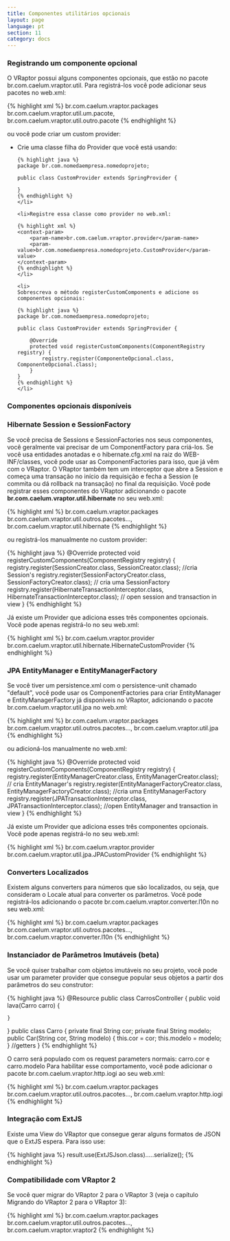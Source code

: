 ```yaml
---
title: Componentes utilitários opcionais
layout: page
language: pt
section: 11
category: docs
---
```


<h3>Registrando um componente opcional</h3>

O VRaptor possui alguns componentes opcionais, que estão no pacote br.com.caelum.vraptor.util. Para registrá-los você pode adicionar seus pacotes no web.xml:

{% highlight xml %}
<context-param>
    <param-name>br.com.caelum.vraptor.packages</param-name>
    <param-value>
        br.com.caelum.vraptor.util.um.pacote, 
        br.com.caelum.vraptor.util.outro.pacote
    </param-value>
</context-param>
{% endhighlight %}

ou você pode criar um custom provider:

<ul>
	<li>
	Crie uma classe filha do Provider que você está usando:

	{% highlight java %}
	package br.com.nomedaempresa.nomedoprojeto;

	public class CustomProvider extends SpringProvider {
		
	}
	{% endhighlight %}
	</li>

	<li>Registre essa classe como provider no web.xml:
	
	{% highlight xml %}
	<context-param>
		<param-name>br.com.caelum.vraptor.provider</param-name>
		<param-value>br.com.nomedaempresa.nomedoprojeto.CustomProvider</param-value>
	</context-param>
	{% endhighlight %}
	</li>

	<li>
	Sobrescreva o método registerCustomComponents e adicione os componentes opcionais:

	{% highlight java %}
	package br.com.nomedaempresa.nomedoprojeto;

	public class CustomProvider extends SpringProvider {
		
		@Override
		protected void registerCustomComponents(ComponentRegistry registry) {
		    registry.register(ComponenteOpcional.class, ComponenteOpcional.class);
		}
	}
	{% endhighlight %}
	</li>
</ul>

<h3>Componentes opcionais disponíveis</h3>

<h3>Hibernate Session e SessionFactory</h3>

Se você precisa de Sessions e SessionFactories nos seus componentes, você geralmente vai precisar de um ComponentFactory para criá-los. Se você usa entidades anotadas e o hibernate.cfg.xml na raiz do WEB-INF/classes, você pode usar as ComponentFactories para isso, que já vêm com o VRaptor. O VRaptor também tem um interceptor que abre a Session e começa uma transação no início da requisição e fecha a Session (e commita ou dá rollback na transação) no final da requisição. Você pode registrar esses componentes do VRaptor adicionando o pacote <strong>br.com.caelum.vraptor.util.hibernate</strong> no seu web.xml:

{% highlight xml %}
<context-param>
    <param-name>br.com.caelum.vraptor.packages</param-name>
    <param-value>
        br.com.caelum.vraptor.util.outros.pacotes...,
        br.com.caelum.vraptor.util.hibernate
    </param-value>
</context-param>
{% endhighlight %}

ou registrá-los manualmente no custom provider:

{% highlight java %}
@Override
protected void registerCustomComponents(ComponentRegistry registry) {
    registry.register(SessionCreator.class, SessionCreator.class); //cria Session's
    registry.register(SessionFactoryCreator.class, 
        SessionFactoryCreator.class); // cria uma SessionFactory
    registry.register(HibernateTransactionInterceptor.class, 
        HibernateTransactionInterceptor.class); // open session and transaction in view
}
{% endhighlight %}

Já existe um Provider que adiciona esses três componentes opcionais. Você pode apenas registrá-lo no seu web.xml:

{% highlight xml %}
<context-param>
    <param-name>br.com.caelum.vraptor.provider</param-name>
    <param-value>br.com.caelum.vraptor.util.hibernate.HibernateCustomProvider</param-value>
</context-param>
{% endhighlight %}

<h3>JPA EntityManager e EntityManagerFactory</h3>

Se você tiver um persistence.xml com o persistence-unit chamado "default", você pode usar os ComponentFactories para criar EntityManager e EntityManagerFactory já disponíveis no VRaptor, adicionando o pacote br.com.caelum.vraptor.util.jpa no web.xml:

{% highlight xml %}
<context-param>
    <param-name>br.com.caelum.vraptor.packages</param-name>
    <param-value>
        br.com.caelum.vraptor.util.outros.pacotes...,
        br.com.caelum.vraptor.util.jpa
    </param-value>
</context-param>
{% endhighlight %}

ou adicioná-los manualmente no web.xml:

{% highlight java %}
@Override
protected void registerCustomComponents(ComponentRegistry registry) {
    registry.register(EntityManagerCreator.class,
        EntityManagerCreator.class); // cria EntityManager's
    registry.register(EntityManagerFactoryCreator.class, 
        EntityManagerFactoryCreator.class); //cria uma EntityManagerFactory
    registry.register(JPATransactionInterceptor.class, 
        JPATransactionInterceptor.class); //open EntityManager and transaction in view
}
{% endhighlight %}

Já existe um Provider que adiciona esses três componentes opcionais. Você pode apenas registrá-lo no seu web.xml:

{% highlight xml %}
<context-param>
    <param-name>br.com.caelum.vraptor.provider</param-name>
    <param-value>br.com.caelum.vraptor.util.jpa.JPACustomProvider</param-value>
</context-param>
{% endhighlight %}

<h3>Converters Localizados</h3>

Existem alguns converters para números que são localizados, ou seja, que consideram o Locale atual para converter os parâmetros. Você pode registrá-los adicionando o pacote br.com.caelum.vraptor.converter.l10n no seu web.xml:

{% highlight xml %}
<context-param>
    <param-name>br.com.caelum.vraptor.packages</param-name>
    <param-value>
        br.com.caelum.vraptor.util.outros.pacotes...,
        br.com.caelum.vraptor.converter.l10n
    </param-value>
</context-param>
{% endhighlight %}

<h3>Instanciador de Parâmetros Imutáveis (beta)</h3>

Se você quiser trabalhar com objetos imutáveis no seu projeto, você pode usar um parameter provider que consegue popular seus objetos a partir dos parâmetros do seu construtor:

{% highlight java %}
@Resource
public class CarrosController {
    public void lava(Carro carro) {
    
    }
}
public class Carro {
   private final String cor;
   private final String modelo;
   public Car(String cor, String modelo) {
     this.cor = cor;
     this.modelo = modelo;
   }
   //getters
}
{% endhighlight %}

O carro será populado com os request parameters normais: carro.cor e carro.modelo
Para habilitar esse comportamento, você pode adicionar o pacote br.com.caelum.vraptor.http.iogi ao seu web.xml:

{% highlight xml %}
<context-param>
    <param-name>br.com.caelum.vraptor.packages</param-name>
    <param-value>
        br.com.caelum.vraptor.util.outros.pacotes...,
        br.com.caelum.vraptor.http.iogi
    </param-value>
</context-param>
{% endhighlight %}

<h3>Integração com ExtJS</h3>

Existe uma View do VRaptor que consegue gerar alguns formatos de JSON que o ExtJS espera. Para isso use:

{% highlight java %}
result.use(ExtJSJson.class).....serialize();
{% endhighlight %}

<h3>Compatibilidade com VRaptor 2</h3>

Se você quer migrar do VRaptor 2 para o VRaptor 3 (veja o capítulo Migrando do VRaptor 2 para o VRaptor 3):

{% highlight xml %}
<context-param>
    <param-name>br.com.caelum.vraptor.packages</param-name>
    <param-value>
        br.com.caelum.vraptor.util.outros.pacotes...,
        br.com.caelum.vraptor.vraptor2
    </param-value>
</context-param>
{% endhighlight %}
